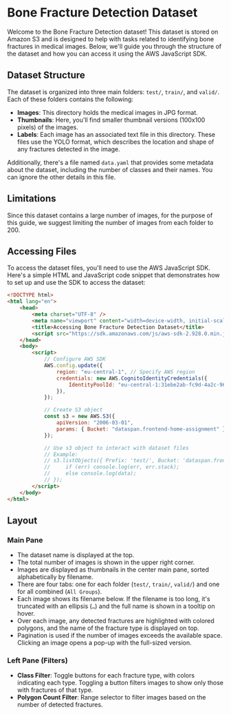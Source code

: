 # Bone Fracture Detection Dataset

Welcome to the Bone Fracture Detection dataset! This dataset is stored on Amazon S3 and is designed to help with tasks related to identifying bone fractures in medical images. Below, we'll guide you through the structure of the dataset and how you can access it using the AWS JavaScript SDK.

## Dataset Structure

The dataset is organized into three main folders: `test/`, `train/`, and `valid/`. Each of these folders contains the following:

- **Images**: This directory holds the medical images in JPG format.
- **Thumbnails**: Here, you'll find smaller thumbnail versions (100x100 pixels) of the images.
- **Labels**: Each image has an associated text file in this directory. These files use the YOLO format, which describes the location and shape of any fractures detected in the image.

Additionally, there's a file named `data.yaml` that provides some metadata about the dataset, including the number of classes and their names. You can ignore the other details in this file.

## Limitations

Since this dataset contains a large number of images, for the purpose of this guide, we suggest limiting the number of images from each folder to 200.

## Accessing Files

To access the dataset files, you'll need to use the AWS JavaScript SDK. Here's a simple HTML and JavaScript code snippet that demonstrates how to set up and use the SDK to access the dataset:

```html
<!DOCTYPE html>
<html lang="en">
	<head>
		<meta charset="UTF-8" />
		<meta name="viewport" content="width=device-width, initial-scale=1.0" />
		<title>Accessing Bone Fracture Detection Dataset</title>
		<script src="https://sdk.amazonaws.com/js/aws-sdk-2.928.0.min.js"></script>
	</head>
	<body>
		<script>
			// Configure AWS SDK
			AWS.config.update({
				region: "eu-central-1", // Specify AWS region
				credentials: new AWS.CognitoIdentityCredentials({
					IdentityPoolId: "eu-central-1:31ebe2ab-fc9d-4a2c-96a9-9dee9a9db8b9", // Specify Identity Pool ID
				}),
			});

			// Create S3 object
			const s3 = new AWS.S3({
				apiVersion: "2006-03-01",
				params: { Bucket: "dataspan.frontend-home-assignment" }, // Specify bucket name
			});

			// Use s3 object to interact with dataset files
			// Example:
			// s3.listObjects({ Prefix: 'test/', Bucket: 'dataspan.frontend-home-assignment' }, function(err, data) {
			//     if (err) console.log(err, err.stack);
			//     else console.log(data);
			// });
		</script>
	</body>
</html>
```

## Layout

### Main Pane

- The dataset name is displayed at the top.
- The total number of images is shown in the upper right corner.
- Images are displayed as thumbnails in the center main pane, sorted alphabetically by filename.
- There are four tabs: one for each folder (`test/`, `train/`, `valid/`) and one for all combined (`All Groups`).
- Each image shows its filename below. If the filename is too long, it's truncated with an ellipsis (`…`) and the full name is shown in a tooltip on hover.
- Over each image, any detected fractures are highlighted with colored polygons, and the name of the fracture type is displayed on top.
- Pagination is used if the number of images exceeds the available space. Clicking an image opens a pop-up with the full-sized version.

### Left Pane (Filters)

- **Class Filter**: Toggle buttons for each fracture type, with colors indicating each type. Toggling a button filters images to show only those with fractures of that type.
- **Polygon Count Filter**: Range selector to filter images based on the number of detected fractures.
